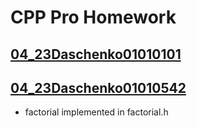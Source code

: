 # CPP Pro Homework

## [04_23Daschenko01010101](04_23Daschenko01010101)

## [04_23Daschenko01010542](04_23Daschenko01010542)

- factorial implemented in factorial.h